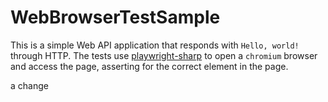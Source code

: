 # WebBrowserTestSample

This is a simple Web API application that responds with `Hello, world!` through HTTP. The tests use [playwright-sharp](https://github.com/microsoft/playwright-sharp) to open a `chromium` browser and access the page, asserting for the correct element in the page.

a change